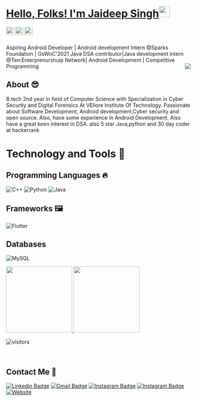 # <a href="https://www.linkedin.com/in/jaideep-singh-26a226208/"> Hello, Folks! I'm Jaideep Singh</a><img src="https://raw.githubusercontent.com/MartinHeinz/MartinHeinz/master/wave.gif" width="30px">
<a href="https://www.linkedin.com/in/jaideep-singh-26a226208/">
  <img align="left" alt="Jaideep's Linkdein" width="22px" src="https://cdn.jsdelivr.net/npm/simple-icons@v3/icons/linkedin.svg" />
</a>
<a href="https://github.com/Jaideep25-tech/">
  <img align="left" alt="Pavan's Github" width="22px" src="https://cdn.jsdelivr.net/npm/simple-icons@v3/icons/github.svg" />
</a>
</a>
<a href="https://www.instagram.com/jaideep.java/">
  <img align="left" alt="Pavan's Instagram" width="22px" src="https://cdn.jsdelivr.net/npm/simple-icons@v3/icons/instagram.svg" />
</a>

<br/>
<br/>

Aspiring Android Developer | Android development Intern @Sparks Foundation | GsWoC'2021 Java DSA contributor|Java development intern @Ten:Enterprenurshuip Network| Android Development | Competitive Programming <img align="right" src="https://github.com/rajput2107/rajput2107/blob/master/Assets/Developer.gif"/>

## About :sunglasses:
B.tech 2nd year in field of Computer Science with Specialization in Cyber Securtiy and Digital Forensics At VEllore Institute Of Technology. Passionate about Software Development, Android development,Cyber security and open source. Also, have some experience in Android Development. Also have a great keen interest in DSA. also 5 star Java,python and 30 day  coder at hackerrank 



# Technology and Tools 🔧
## Programming Languages 🔥
<p>
<img alt="C++" src="https://img.shields.io/badge/c++%20-%2300599C.svg?&style=for-the-badge&logo=c%2B%2B&ogoColor=white"/>
<img alt="Python" src="https://img.shields.io/badge/python%20-%2314354C.svg?&style=for-the-badge&logo=python&logoColor=white"/>
<img alt="Java" src="https://img.shields.io/badge/java-%23ED8B00.svg?&style=for-the-badge&logo=java&logoColor=white"/>
  
## Frameworks 🖼️
<p>
<img alt="Flutter" src="https://img.shields.io/badge/Flutter%20-%2302569B.svg?&style=for-the-badge&logo=Flutter&logoColor=white" />
 </p>
 
 ## Databases
 <p>
 <img alt="MySQL" src="https://img.shields.io/badge/mysql-%2300f.svg?&style=for-the-badge&logo=mysql&logoColor=white"/>
 </p>
<a href="https://github.com/Jaideep25-tech">
  <img height="180em" src="https://github-readme-stats.vercel.app/api?username=Jaideep25-tech&theme=buefy&show_icons=true" />
  <img height="180em" src="https://github-readme-stats.vercel.app/api/top-langs/?username=Jaideep25-tech&theme=buefy&layout=compact" />
</a>


![visitors](https://visitor-badge.laobi.icu/badge?page_id=Jaideep25-tech.Jaideep25-tech)

<br/>






 ##  Contact Me :speech_balloon:

 [![Linkedin Badge](https://img.shields.io/badge/-@Jaideep-blue?style=flat-square&logo=Linkedin&logoColor=white&link=https://www.linkedin.com/in/pavan-joshi-177873192/)](https://www.linkedin.com/in/jaideep-singh-26a226208/) [![Gmail Badge](https://img.shields.io/badge/-jaideep320@gmail.com-c14438?style=flat-square&logo=Gmail&logoColor=white&link=mailto:jaideep320@gmail.com)](mailto:) [![Instagram Badge](https://img.shields.io/badge/-@Jaideep-e4405f?style=flat-square&labelColor=f94877&logo=instagram&logoColor=white&link=https:https://www.instagram.com/jaideep.java/)](https://www.instagram.com/jaideep.java/) [![Instagram Badge](https://img.shields.io/badge/-@My_coding_id-e4405f?style=flat-square&labelColor=f94877&logo=instagram&logoColor=white&link=https:https://www.instagram.com/code.poltergeists25/?utm_medium=copy_link)](https://www.instagram.com/code.poltergeists25/?utm_medium=copy_link) <a href="https://jaideep25-tech.github.io/protfoliosite/"><img alt="Website" src="https://img.shields.io/badge/Jaideep's_Portfolio.github.io-red?style=flat-square&logo=google-chrome"></a>
